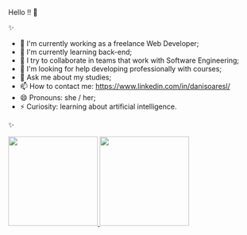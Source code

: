 Hello !! 👋

 ✨ 

- 🔭 I'm currently working as a freelance Web Developer; 
- 🌱 I'm currently learning back-end;
- 👯 I try to collaborate in teams that work with Software Engineering;
- 🤔 I'm looking for help developing professionally with courses;
- 💬 Ask me about my studies;
- 📫 How to contact me: https://www.linkedin.com/in/danisoaresl/
- 😄 Pronouns: she / her;
- ⚡ Curiosity: learning about artificial intelligence.

✨

<div>
<a href="https://github.com/seu-usuário-aqui">
<img loading="lazy" height="180em" src="https://github-readme-stats.vercel.app/api/top-langs/?username=seu-usuário-aqui&layout=compact&langs_count=7&theme=dracula"/>
<img loading="lazy" height="180em" src="https://github-readme-stats.vercel.app/api?username=seu-usuário-aqui&show_icons=true&theme=dracula&include_all_commits=true&count_private=true"/>
</div>
